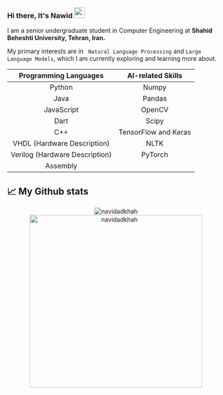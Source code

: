 ### Hi there, It's Nawid  <img src="https://media.giphy.com/media/hvRJCLFzcasrR4ia7z/giphy.gif" width="25px"/>

I am a senior undergraduate student in Computer Engineering at **Shahid Beheshti University, Tehran, Iran.**

My primary interests are in ``` Natural Language Processing``` and ```Large Language Models```, which I am currently exploring and learning more about.

<div align="center">
    
|         Programming Languages         |         AI-related Skills         |
|:-------------------------------------:|:---------------------------------:|
|                Python                 |               Numpy               |
|                 Java                  |              Pandas               |
|              JavaScript               |              OpenCV               |
|                 Dart                  |               Scipy               |
|                 C++                   |       TensorFlow and Keras        |
|    VHDL (Hardware Description)        |               NLTK                |
| Verilog (Hardware Description)        |              PyTorch              |
|               Assembly                |                                   |

</div>



[comment]: <> (And The other skills:
    <p align="center">
      <a href="https://github.com/navidadkhah?tab=repositories">
        <img src="https://skillicons.dev/icons?i=py,idea,java,androidstudio,dart,c,cpp,linux,css,html,js,postman,django,vscode" />
      </a>
    </p>
)

## 📈 My Github stats 

<p align="center"> 
    <img src="https://github-readme-stats.vercel.app/api?username=navidadkhah&show_icons=true" alt="navidadkhah" />
    <img src="https://github-readme-stats.vercel.app/api/top-langs/?username=navidadkhah&hide_progress=true&theme=highcontrast" alt="navidadkhah" width="400">
</p>


<!--
**nawidadkhah/nawidadkhah** is a ✨ _special_ ✨ repository because its `README.md` (this file) appears on your GitHub profile.

Here are some ideas to get you started:

- 🔭 I’m currently working on ...

- 👯 I’m looking to collaborate on ...
- 🤔 I’m looking for help with ...
- 💬 Ask me about ...
- 📫 How to reach me: ...
- 😄 Pronouns: ...
- ⚡ Fun fact: ...
-->
